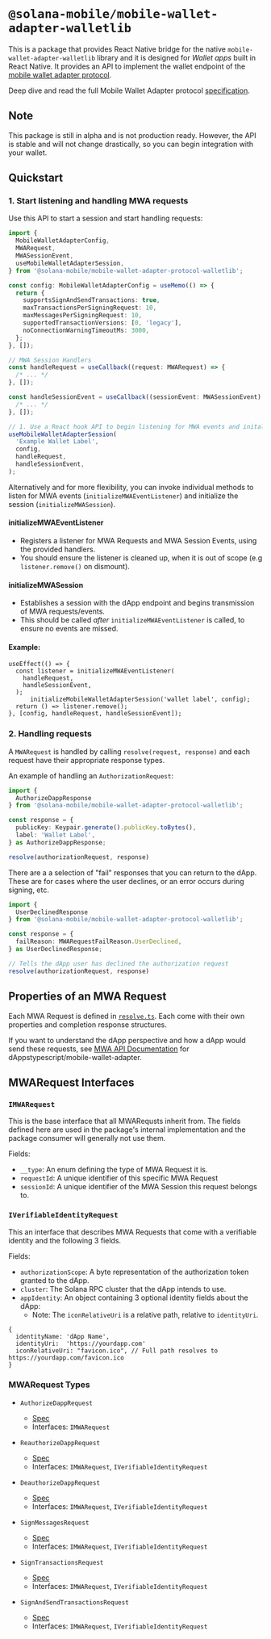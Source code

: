 # `@solana-mobile/mobile-wallet-adapter-walletlib`

This is a package that provides React Native bridge for the native `mobile-wallet-adapter-walletlib` library and it is designed for *Wallet apps* built in React Native. It provides an API to implement the wallet endpoint of the [mobile wallet adapter protocol](https://github.com/solana-mobile/mobile-wallet-adapter/blob/main/spec/spec.md).

Deep dive and read the full Mobile Wallet Adapter protocol [specification](https://solana-mobile.github.io/mobile-wallet-adapter/spec/spec.html#mobile-wallet-adapter-specification).

## Note
This package is still in alpha and is not production ready. However, the API is stable and will not change drastically, so you can begin integration with your wallet.


## Quickstart

### 1. Start listening and handling MWA requests

Use this API to start a session and start handling requests:
```typescript
import {
  MobileWalletAdapterConfig,
  MWARequest,
  MWASessionEvent,
  useMobileWalletAdapterSession,
} from '@solana-mobile/mobile-wallet-adapter-protocol-walletlib';

const config: MobileWalletAdapterConfig = useMemo(() => {
  return {
    supportsSignAndSendTransactions: true,
    maxTransactionsPerSigningRequest: 10,
    maxMessagesPerSigningRequest: 10,
    supportedTransactionVersions: [0, 'legacy'],
    noConnectionWarningTimeoutMs: 3000,
  };
}, []);

// MWA Session Handlers
const handleRequest = useCallback((request: MWARequest) => {
  /* ... */
}, []);

const handleSessionEvent = useCallback((sessionEvent: MWASessionEvent) => {
  /* ... */
}, []);

// 1. Use a React hook API to begin listening for MWA events and initalize the session
useMobileWalletAdapterSession(
  'Example Wallet Label',
  config,
  handleRequest,
  handleSessionEvent,
);
```

Alternatively and for more flexibility, you can invoke individual methods to listen for MWA events (`initializeMWAEventListener`) and initialize the session (`initializeMWASession`).

#### initializeMWAEventListener

- Registers a listener for MWA Requests and MWA Session Events, using the provided handlers.
- You should ensure the listener is cleaned up, when it is out of scope (e.g `listener.remove()` on dismount).

#### initializeMWASession

- Establishes a session with the dApp endpoint and begins transmission of MWA requests/events.
- This should be called *after* `initializeMWAEventListener` is called, to ensure no events are missed.

#### Example: 

```
useEffect(() => {
  const listener = initializeMWAEventListener(
    handleRequest,
    handleSessionEvent,
  );
      initializeMobileWalletAdapterSession('wallet label', config);
  return () => listener.remove();
}, [config, handleRequest, handleSessionEvent]);
```

### 2. Handling requests

A `MWARequest` is handled by calling `resolve(request, response)` and each request have their appropriate response types.

An example of handling an `AuthorizationRequest`:
```typescript
import {
  AuthorizeDappResponse
} from '@solana-mobile/mobile-wallet-adapter-protocol-walletlib';

const response = {
  publicKey: Keypair.generate().publicKey.toBytes(),
  label: 'Wallet Label',
} as AuthorizeDappResponse;

resolve(authorizationRequest, response)
```

There are a a selection of "fail" responses that you can return to the dApp. These are for cases where the user declines, or an error occurs during signing, etc.
```typescript
import {
  UserDeclinedResponse
} from '@solana-mobile/mobile-wallet-adapter-protocol-walletlib';

const response = {
  failReason: MWARequestFailReason.UserDeclined,
} as UserDeclinedResponse;

// Tells the dApp user has declined the authorization request
resolve(authorizationRequest, response)
```

## Properties of an MWA Request
Each MWA Request is defined in [`resolve.ts`](https://github.com/solana-mobile/mobile-wallet-adapter/blob/main/js/packages/mobile-wallet-adapter-walletlib/src/resolve.ts#L38). 
Each come with their own properties and completion response structures.

If you want to understand the dApp perspective and how a dApp would send these requests, see [MWA API Documentation](https://docs.solanamobile.com/reference/) for dAppstypescript/mobile-wallet-adapter.

## MWARequest Interfaces

### `IMWARequest`
This is the base interface that all MWARequsts inherit from. The fields defined here are used in the package's internal implementation and the package consumer will generally not use them.

Fields:
- `__type`: An enum defining the type of MWA Request it is.
- `requestId`: A unique identifier of this specific MWA Request
- `sessionId`: A unique identifier of the MWA Session this request belongs to.

### `IVerifiableIdentityRequest`
This an interface that describes MWA Requests that come with a verifiable identity and the following 3 fields.

Fields:
- `authorizationScope`: A byte representation of the authorization token granted to the dApp.
- `cluster`: The Solana RPC cluster that the dApp intends to use.
- `appIdentity`: An object containing 3 optional identity fields about the dApp:
    - Note: The `iconRelativeUri` is a relative path, relative to `identityUri`.
```
{
  identityName: 'dApp Name',
  identityUri:  'https://yourdapp.com'
  iconRelativeUri: "favicon.ico", // Full path resolves to https://yourdapp.com/favicon.ico
}
```

### MWARequest Types

- `AuthorizeDappRequest`
  - [Spec](https://solana-mobile.github.io/mobile-wallet-adapter/spec/spec.html#authorize)
  - Interfaces: `IMWARequest`

- `ReauthorizeDappRequest`
  - [Spec](https://solana-mobile.github.io/mobile-wallet-adapter/spec/spec.html#reauthorize)
  - Interfaces: `IMWARequest`, `IVerifiableIdentityRequest`

- `DeauthorizeDappRequest`
  - [Spec](https://solana-mobile.github.io/mobile-wallet-adapter/spec/spec.html#deauthorize)
  - Interfaces: `IMWARequest`, `IVerifiableIdentityRequest`

- `SignMessagesRequest`
  - [Spec](https://solana-mobile.github.io/mobile-wallet-adapter/spec/spec.html#sign_messages)
  - Interfaces: `IMWARequest`, `IVerifiableIdentityRequest`

- `SignTransactionsRequest`
  - [Spec](https://solana-mobile.github.io/mobile-wallet-adapter/spec/spec.html#sign_transactions)
  - Interfaces: `IMWARequest`, `IVerifiableIdentityRequest`

- `SignAndSendTransactionsRequest`
  - [Spec](https://solana-mobile.github.io/mobile-wallet-adapter/spec/spec.html#sign_and_send_transactions)
  - Interfaces: `IMWARequest`, `IVerifiableIdentityRequest`